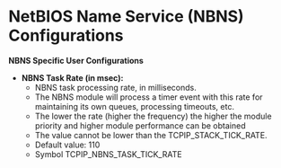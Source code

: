 # NetBIOS Name Service (NBNS)  Configurations

**NBNS Specific User Configurations**


- **NBNS Task Rate (in msec):**
    - NBNS task processing rate, in milliseconds.
    - The NBNS module will process a timer event with this rate for maintaining its own queues, processing timeouts, etc.
    - The lower the rate (higher the frequency) the higher the module priority and higher module performance can be obtained
    - The value cannot be lower than the TCPIP_STACK_TICK_RATE.
    - Default value: 110
    - Symbol TCPIP_NBNS_TASK_TICK_RATE

